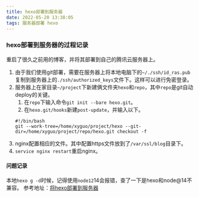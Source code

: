 ```yaml
---
title: hexo部署到服务器
date: 2022-05-20 13:38:05
tags: 服务器部署 hexo 
---
```


### hexo部署到服务器的过程记录

  重启了很久之前用的博客，并将其部署到自己的腾讯云服务器上。
1. 由于我们使用git部署，需要在服务器上将本地电脑下的`~/./ssh/id_ras.pub`复制到服务器上的`./ssh/authorized_keys`文件下。这样可以进行免密登录。
2. 服务器上在家目录`~/project`下新建俩文件夹`hexo`和`repo`，其中`repo`是git自动deploy的关键。
   1. 在`repo`下输入命令`git init --bare hexo.git`。
   2. 在`hexo.git/hooks`新建`post-update`，并输入以下。
   ```
   #!/bin/bash
   git --work-tree=/home/xyguo/project/hexo --git-dir=/home/xyguo/project/repo/hexo.git checkout -f    
   ```
3. nginx配置相应的文件。其中配置https文件放到了`/var/ssl/blog`目录下。
4. `service nginx restart`重启nginx。
   
#### 问题记录
  本地`hexo g -d`时候，记得使用`node12`14会报错，查了一下是hexo和node@14不兼容。
  参考地址：[将hexo部署到服务器](https://hjxlog.com/posts/20191130a1.html)
